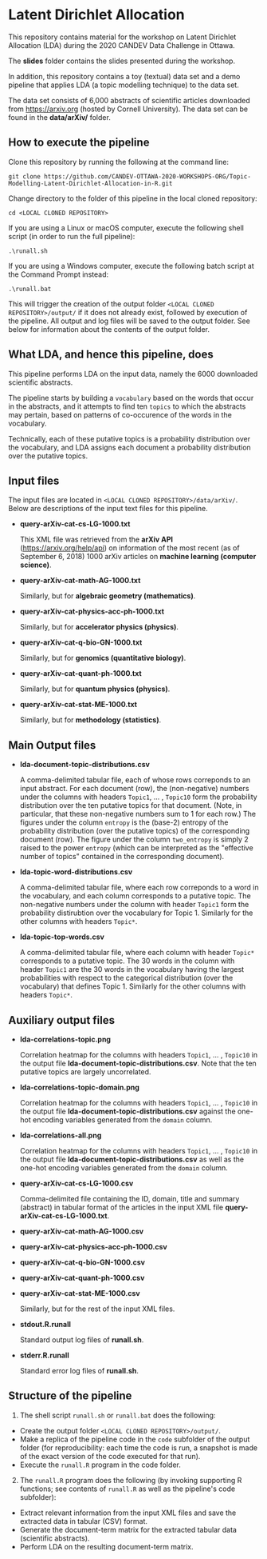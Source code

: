 
Latent Dirichlet Allocation
===========================

This repository contains material for the workshop on
Latent Dirichlet Allocation (LDA) during the 2020 CANDEV Data Challenge in Ottawa.

The __slides__ folder contains the slides presented during the workshop.

In addition, this repository contains a toy (textual) data set and
a demo pipeline that applies LDA (a topic modelling technique) to the data set.

The data set consists of 6,000 abstracts of scientific articles downloaded
from https://arxiv.org (hosted by Cornell University).
The data set can be found in the __data/arXiv/__ folder.

How to execute the pipeline
---------------------------
Clone this repository by running the following at the command line:

```
git clone https://github.com/CANDEV-OTTAWA-2020-WORKSHOPS-ORG/Topic-Modelling-Latent-Dirichlet-Allocation-in-R.git
```

Change directory to the folder of this pipeline in the local cloned repository:

```
cd <LOCAL CLONED REPOSITORY>
```

If you are using a Linux or macOS computer, execute the following shell script (in order to run the full pipeline):

```
.\runall.sh
```

If you are using a Windows computer, execute the following batch script at the Command Prompt instead:

```
.\runall.bat
```

This will trigger the creation of the output folder
`<LOCAL CLONED REPOSITORY>/output/`
if it does not already exist, followed by execution of the pipeline.
All output and log files will be saved to the output folder.
See below for information about the contents of the output folder.

What LDA, and hence this pipeline, does
---------------------------------------
This pipeline performs LDA on the input data, namely the 6000 downloaded
scientific abstracts.

The pipeline starts by building a `vocabulary` based on the words that
occur in the abstracts, and it attempts to find ten `topics` to which the
abstracts may pertain, based on patterns of co-occurence of the words in
the vocabulary.

Technically, each of these putative topics is a probability distribution over
the vocabulary, and LDA assigns each document a probability distribution over
the putative topics.

Input files
-----------
The input files are located in
`<LOCAL CLONED REPOSITORY>/data/arXiv/`.
Below are descriptions of the input text files for this pipeline.

* __query-arXiv-cat-cs-LG-1000.txt__

    This XML file was retrieved from the
    __arXiv API__ (https://arxiv.org/help/api)
    on information of the most
    recent (as of September 6, 2018) 1000 arXiv articles on
    __machine learning (computer science)__.

* __query-arXiv-cat-math-AG-1000.txt__

    Similarly, but for __algebraic geometry (mathematics)__.

* __query-arXiv-cat-physics-acc-ph-1000.txt__

    Similarly, but for __accelerator physics (physics)__.

* __query-arXiv-cat-q-bio-GN-1000.txt__

    Similarly, but for __genomics (quantitative biology)__.

* __query-arXiv-cat-quant-ph-1000.txt__

    Similarly, but for __quantum physics (physics)__.

* __query-arXiv-cat-stat-ME-1000.txt__

    Similarly, but for __methodology (statistics)__.

Main Output files
-----------------

* __lda-document-topic-distributions.csv__

    A comma-delimited tabular file, each of whose rows correponds to an input
    abstract. For each document (row), the (non-negative) numbers under the
    columns with headers `Topic1`, ... , `Topic10` form the probability
    distribution over the ten putative topics for that document.
    (Note, in particular, that these non-negative numbers sum to 1 for each row.)
    The figures under the column `entropy` is the (base-2) entropy of the
    probability distribution (over the putative topics) of the corresponding
    document (row).
    The figure under the column `two_entropy` is simply 2 raised to the power
    `entropy` (which can be interpreted as the "effective number of topics"
    contained in the corresponding document).

* __lda-topic-word-distributions.csv__

    A comma-delimited tabular file, where each row correponds to a word in the
    vocabulary, and each column corresponds to a putative topic.
    The non-negative numbers under the column with header `Topic1` form the
    probability distirubtion over the vocabulary for Topic 1.
    Similarly for the other columns with headers `Topic*`.

* __lda-topic-top-words.csv__

    A comma-delimited tabular file, where each column with header `Topic*`
    corresponds to a putative topic.
    The 30 words in the column with header `Topic1` are the 30 words in the
    vocabulary having the largest probabilities with respect to the categorical
    distribution (over the vocabulary) that defines Topic 1.
    Similarly for the other columns with headers `Topic*`.

Auxiliary output files
----------------------
* __lda-correlations-topic.png__

    Correlation heatmap for the columns with headers `Topic1`, ... , `Topic10`
    in the output file __lda-document-topic-distributions.csv__.
    Note that the ten putative topics are largely uncorrelated.

* __lda-correlations-topic-domain.png__

    Correlation heatmap for the columns with headers `Topic1`, ... , `Topic10`
    in the output file __lda-document-topic-distributions.csv__
    against the one-hot encoding variables generated from the `domain` column.

* __lda-correlations-all.png__

    Correlation heatmap for the columns with headers `Topic1`, ... , `Topic10`
    in the output file __lda-document-topic-distributions.csv__
    as well as the one-hot encoding variables generated from the `domain` column.

* __query-arXiv-cat-cs-LG-1000.csv__

    Comma-delimited file containing the ID, domain, title and summary
    (abstract) in tabular format of the articles in the input XML file
    __query-arXiv-cat-cs-LG-1000.txt__.

* __query-arXiv-cat-math-AG-1000.csv__
* __query-arXiv-cat-physics-acc-ph-1000.csv__
* __query-arXiv-cat-q-bio-GN-1000.csv__
* __query-arXiv-cat-quant-ph-1000.csv__
* __query-arXiv-cat-stat-ME-1000.csv__

    Similarly, but for the rest of the input XML files.

* __stdout.R.runall__

    Standard output log files of __runall.sh__.

* __stderr.R.runall__

    Standard error log files of __runall.sh__.

Structure of the pipeline
-------------------------
1)  The shell script `runall.sh` or `runall.bat` does the following:

* Create the output folder `<LOCAL CLONED REPOSITORY>/output/`.
* Make a replica of the pipeline code in the `code` subfolder of the output
  folder (for reproducibility: each time the code is run, a snapshot is made
  of the exact version of the code executed for that run).
* Execute the `runall.R` program in the code folder.

2)  The `runall.R` program does the following (by invoking supporting R
    functions; see contents of `runall.R` as well as the pipeline's code
    subfolder):

* Extract relevant information from the input XML files and save the extracted
  data in tabular (CSV) format.
* Generate the document-term matrix for the extracted tabular data
  (scientific abstracts).
* Perform LDA on the resulting document-term matrix.
